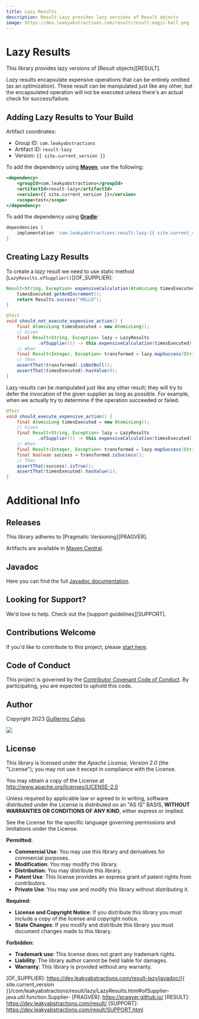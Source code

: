 ```yaml
---
title: Lazy Results
description: Result-Lazy provides lazy versions of Result objects
image: https://dev.leakyabstractions.com/result/result-magic-ball.png
---
```


# Lazy Results

This library provides lazy versions of [Result objects][RESULT].

_Lazy_ results encapsulate expensive operations that can be entirely omitted (as an optimization). These result can be
manipulated just like any other, but the encapsulated operation will not be executed unless there's an actual check for
success/failure.


## Adding Lazy Results to Your Build

Artifact coordinates:

- Group ID: `com.leakyabstractions`
- Artifact ID: `result-lazy`
- Version: `{{ site.current_version }}`

To add the dependency using [**Maven**][MAVEN], use the following:

```xml
<dependency>
    <groupId>com.leakyabstractions</groupId>
    <artifactId>result-lazy</artifactId>
    <version>{{ site.current_version }}</version>
    <scope>test</scope>
</dependency>
```

To add the dependency using [**Gradle**][GRADLE]:

```gradle
dependencies {
    implementation 'com.leakyabstractions:result-lazy:{{ site.current_version }}'
}
```


## Creating Lazy Results

To create a _lazy_ result we need to use static method [`LazyResults.ofSupplier()`][OF_SUPPLIER]:

```java
Result<String, Exception> expensiveCalculation(AtomicLong timesExecuted) {
    timesExecuted.getAndIncrement();
    return Results.success("HELLO");
}

@Test
void should_not_execute_expensive_action() {
    final AtomicLong timesExecuted = new AtomicLong();
    // Given
    final Result<String, Exception> lazy = LazyResults
            .ofSupplier(() -> this.expensiveCalculation(timesExecuted));
    // When
    final Result<Integer, Exception> transformed = lazy.mapSuccess(String::length);
    // Then
    assertThat(transformed).isNotNull();
    assertThat(timesExecuted).hasValue(0);
}
```

Lazy results can be manipulated just like any other result; they will try to defer the invocation of the given supplier
as long as possible. For example, when we actually try to determine if the operation succeeded or failed.

```java
@Test
void should_execute_expensive_action() {
    final AtomicLong timesExecuted = new AtomicLong();
    // Given
    final Result<String, Exception> lazy = LazyResults
            .ofSupplier(() -> this.expensiveCalculation(timesExecuted));
    // When
    final Result<Integer, Exception> transformed = lazy.mapSuccess(String::length);
    final boolean success = transformed.isSuccess();
    // Then
    assertThat(success).isTrue();
    assertThat(timesExecuted).hasValue(1);
}
```


# Additional Info

## Releases

This library adheres to [Pragmatic Versioning][PRAGVER].

Artifacts are available in [Maven Central][ARTIFACTS].


## Javadoc

Here you can find the full [Javadoc documentation][JAVADOC].


## Looking for Support?

We'd love to help. Check out the [support guidelines][SUPPORT].


## Contributions Welcome

If you'd like to contribute to this project, please [start here][CONTRIBUTING].


## Code of Conduct

This project is governed by the [Contributor Covenant Code of Conduct][CODE_OF_CONDUCT].
By participating, you are expected to uphold this code.


## Author

Copyright 2023 [Guillermo Calvo][AUTHOR].

[![][GUILLERMO_IMAGE]][GUILLERMO]


## License

This library is licensed under the *Apache License, Version 2.0* (the "License");
you may not use it except in compliance with the License.

You may obtain a copy of the License at <http://www.apache.org/licenses/LICENSE-2.0>

Unless required by applicable law or agreed to in writing, software distributed under the License
is distributed on an "AS IS" BASIS, **WITHOUT WARRANTIES OR CONDITIONS OF ANY KIND**, either express or implied.

See the License for the specific language governing permissions and limitations under the License.


**Permitted:**

- **Commercial Use**: You may use this library and derivatives for commercial purposes.
- **Modification**: You may modify this library.
- **Distribution**: You may distribute this library.
- **Patent Use**: This license provides an express grant of patent rights from contributors.
- **Private Use**: You may use and modify this library without distributing it.

**Required:**

- **License and Copyright Notice**: If you distribute this library you must include a copy of the license and copyright
  notice.
- **State Changes**: If you modify and distribute this library you must document changes made to this library.

**Forbidden:**

- **Trademark use**: This license does not grant any trademark rights.
- **Liability**: The library author cannot be held liable for damages.
- **Warranty**: This library is provided without any warranty.


[ARTIFACTS]:                    https://search.maven.org/artifact/com.leakyabstractions/result-lazy/
[AUTHOR]:                       https://github.com/guillermocalvo/
[CODE_OF_CONDUCT]:              https://dev.leakyabstractions.com/result/CODE_OF_CONDUCT.html
[CONTRIBUTING]:                 https://dev.leakyabstractions.com/result/CONTRIBUTING.html
[GRADLE]:                       https://gradle.org/
[GUILLERMO]:                    https://guillermo.dev/
[GUILLERMO_IMAGE]:              https://guillermo.dev/assets/images/thumb.png
[JAVADOC]:                      https://dev.leakyabstractions.com/result-lazy/javadoc/
[MAVEN]:                        https://maven.apache.org/
[OF_SUPPLIER]:                  https://dev.leakyabstractions.com/result-lazy/javadoc/{{ site.current_version }}/com/leakyabstractions/result/lazy/LazyResults.html#ofSupplier-java.util.function.Supplier-
[PRAGVER]:                      https://pragver.github.io/
[RESULT]:                       https://dev.leakyabstractions.com/result/
[SUPPORT]:                      https://dev.leakyabstractions.com/result/SUPPORT.html
